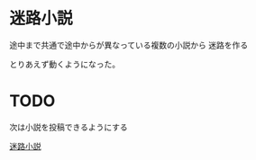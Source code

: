 # 迷路小説

途中まで共通で途中からが異なっている複数の小説から
迷路を作る

とりあえず動くようになった。

# TODO

次は小説を投稿できるようにする

[迷路小説](https://tannakaken.github.io/mazenovel/)
